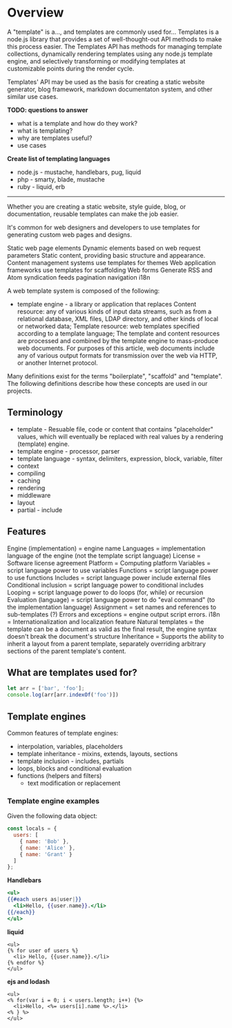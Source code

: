 # Overview

A "template" is a..., and templates are commonly used for... Templates is a node.js library that provides a set of well-thought-out API methods to make this process easier. The Templates API has methods for managing template collections, dynamically rendering templates using any node.js template engine, and selectively transforming or modifying templates at customizable points during the render cycle.

Templates' API may be used as the basis for creating a static website generator, blog framework, markdown documentaton system, and other similar use cases.

**TODO: questions to answer**

- what is a template and how do they work?
- what is templating?
- why are templates useful?
- use cases

**Create list of templating languages**

- node.js - mustache, handlebars, pug, liquid
- php - smarty, blade, mustache
- ruby - liquid, erb


***

Whether you are creating a static website, style guide, blog, or documentation, reusable templates can make the job easier.

It's common for web designers and developers to use templates for generating custom web pages and designs.

Static web page elements
Dynamic elements based on web request parameters
Static content, providing basic structure and appearance.
Content management systems use templates for themes
Web application frameworks use templates for scaffolding
Web forms
Generate RSS and Atom syndication feeds
pagination
navigation
i18n

A web template system is composed of the following:

- template engine - a library or application that replaces
Content resource: any of various kinds of input data streams, such as from a relational database, XML files, LDAP directory, and other kinds of local or networked data;
Template resource: web templates specified according to a template language;
The template and content resources are processed and combined by the template engine to mass-produce web documents. For purposes of this article, web documents include any of various output formats for transmission over the web via HTTP, or another Internet protocol.


Many definitions exist for the terms "boilerplate", "scaffold" and "template". The following definitions describe how these concepts are used in our projects.

## Terminology

- template - Resuable file, code or content that contains "placeholder" values, which will eventually be replaced with real values by a rendering (template) engine.
- template engine - processor, parser
- template language - syntax, delimiters, expression, block, variable, filter
- context
- compiling
- caching
- rendering
- middleware
- layout
- partial - include

## Features

Engine (implementation) = engine name
Languages = implementation language of the engine (not the template script language)
License = Software license agreement
Platform = Computing platform
Variables = script language power to use variables
Functions = script language power to use functions
Includes = script language power include external files
Conditional inclusion = script language power to conditional includes
Looping = script language power to do loops (for, while) or recursion
Evaluation (language) = script language power to do "eval command" (to the implementation language)
Assignment = set names and references to sub-templates (?)
Errors and exceptions = engine output script errors.
i18n = Internationalization and localization feature
Natural templates = the template can be a document as valid as the final result, the engine syntax doesn't break the document's structure
Inheritance = Supports the ability to inherit a layout from a parent template, separately overriding arbitrary sections of the parent template's content.


## What are templates used for?

```js
let arr = ['bar', 'foo'];
console.log(arr[arr.indexOf('foo')])
```


## Template engines

Common features of template engines:

- interpolation, variables, placeholders
- template inheritance - mixins, extends, layouts, sections
- template inclusion - includes, partials
- loops, blocks and conditional evaluation
- functions (helpers and filters)
  * text modification or replacement

### Template engine examples

Given the following data object:

```js
const locals = {
  users: [
    { name: 'Bob' },
    { name: 'Alice' },
    { name: 'Grant' }
  ]
};
```

**Handlebars**

```handlebars
<ul>
{{#each users as|user|}}
  <li>Hello, {{user.name}}.</li>
{{/each}}
</ul>
```

**liquid**

```liquid
<ul>
{% for user of users %}
  <li> Hello, {{user.name}}.</li>
{% endfor %}
</ul>
```

**ejs and lodash**

```ejs
<ul>
<% for(var i = 0; i < users.length; i++) {%>
  <li>Hello, <%= users[i].name %>.</li>
<% } %>
</ul>
```

